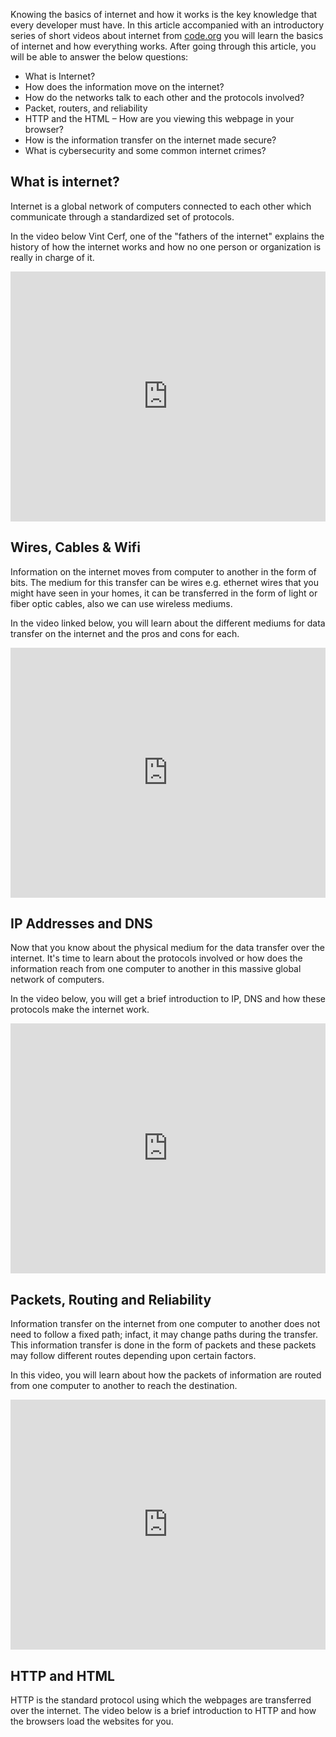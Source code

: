 Knowing the basics of internet and how it works is the key knowledge that every developer must have. In this article accompanied with an introductory series of short videos about internet from [code.org](https://code.org) you will learn the basics of internet and how everything works. After going through this article, you will be able to answer the below questions:

* What is Internet?
* How does the information move on the internet?
* How do the networks talk to each other and the protocols involved?
* Packet, routers, and reliability
* HTTP and the HTML – How are you viewing this webpage in your browser?
* How is the information transfer on the internet made secure?
* What is cybersecurity and some common internet crimes?

## What is internet?

Internet is a global network of computers connected to each other which communicate through a standardized set of protocols. 

In the video below Vint Cerf, one of the "fathers of the internet" explains the history of how the internet works and how no one person or organization is really in charge of it.  

<iframe width="100%" height="400" src="https://www.youtube.com/embed/Dxcc6ycZ73M" frameborder="0" allow="accelerometer; autoplay; encrypted-media; gyroscope; picture-in-picture" allowfullscreen></iframe>


## Wires, Cables & Wifi

Information on the internet moves from computer to another in the form of bits. The medium for this transfer can be wires e.g. ethernet wires that you might have seen in your homes, it can be transferred in the form of light or fiber optic cables, also we can use wireless mediums.

In the video linked below, you will learn about the different mediums for data transfer on the internet and the pros and cons for each. 

<iframe width="100%" height="400" src="https://www.youtube.com/embed/ZhEf7e4kopM" frameborder="0" allow="accelerometer; autoplay; encrypted-media; gyroscope; picture-in-picture" allowfullscreen></iframe>

## IP Addresses and DNS

Now that you know about the physical medium for the data transfer over the internet. It's time to learn about the protocols involved or how does the information reach from one computer to another in this massive global network of computers.

In the video below, you will get a brief introduction to IP, DNS and how these protocols make the internet work. 

<iframe width="100%" height="400" src="https://www.youtube.com/embed/5o8CwafCxnU" frameborder="0" allow="accelerometer; autoplay; encrypted-media; gyroscope; picture-in-picture" allowfullscreen></iframe>

## Packets, Routing and Reliability

Information transfer on the internet from one computer to another does not need to follow a fixed path; infact, it may change paths during the transfer. This information transfer is done in the form of packets and these packets may follow different routes depending upon certain factors.

In this video, you will learn about how the packets of information are routed from one computer to another to reach the destination.  

<iframe width="100%" height="400" src="https://www.youtube.com/embed/AYdF7b3nMto" frameborder="0" allow="accelerometer; autoplay; encrypted-media; gyroscope; picture-in-picture" allowfullscreen></iframe>

## HTTP and HTML

HTTP is the standard protocol using which the webpages are transferred over the internet. The video below is a brief introduction to HTTP and how the browsers load the websites for you.
